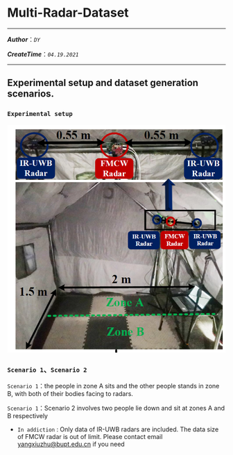 # Multi-Radar-Dataset

***
___Author___：_`DY`_

___CreateTime___：_`04.19.2021`_
***

## Experimental setup and dataset generation scenarios.
### `Experimental setup`
![zone](https://github.com/yangxiuzhu777/Multi-Radar-Dataset/blob/main/pic/zone%20A%26B.png) 

### `Scenario 1`、`Scenario 2`

`Scenario 1`：the people in zone A sits and the other people stands in zone B, with both of their bodies facing to radars.

`Scenario 1`：Scenario 2 involves two people lie down and sit at zones A and B respectively

-  `In addiction` : Only data of IR-UWB radars are included.
The data size of FMCW radar is out of limit. 
Please contact email yangxiuzhu@bupt.edu.cn if you need
